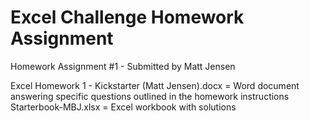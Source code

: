 # Excel Challenge Homework Assignment
Homework Assignment #1 - Submitted by Matt Jensen

Excel Homework 1 - Kickstarter (Matt Jensen).docx = Word document answering specific questions outlined in the homework instructions
Starterbook-MBJ.xlsx = Excel workbook with solutions
